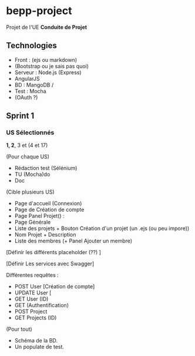 # bepp-project

Projet de l'UE **Conduite de Projet**

## Technologies

 * Front : (ejs ou markdown)
 * (Bootstrap ou je sais pas quoi)
 * Serveur : Node.js (Express)
 * AngularJS
 * BD : MangoDB / 
 * Test : Mocha
 * (OAuth ?)

## Sprint 1

### US Sélectionnés

**1, 2**, 3 et (4 et 17)

(Pour chaque US)

 * Rédaction test (Sélénium)
 * TU (Mocha)do
 * Doc

(Cible plusieurs US)
 * Page d'accueil (Connexion)
 * Page de Création de compte
 * Page Panel Projet() :
 * Page Générale
 * Liste des projets + Bouton Création d'un projet (un .ejs (ou peu impore))
 * Nom Projet + Description
 * Liste des membres (+ Panel Ajouter un membre)

[Définir les différents placeholder (??) ]

[Définir Les services avec Swagger]

Différentes requêtes :
 * POST User [Création de compte]
 * UPDATE User [ 
 * GET User (ID)
 * GET (Authentification)
 * POST Project
 * GET Projects (ID) 


(Pour tout)
 * Schéma de la BD.
 * Un populate de test.
